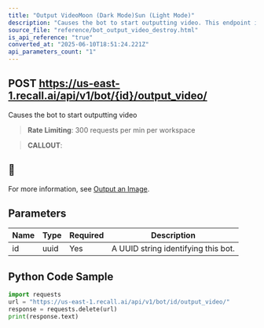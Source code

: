```yaml
---
title: "Output VideoMoon (Dark Mode)Sun (Light Mode)"
description: "Causes the bot to start outputting video. This endpoint is rate limited to: 300 requests per min per workspace"
source_file: "reference/bot_output_video_destroy.html"
is_api_reference: "true"
converted_at: "2025-06-10T18:51:24.221Z"
api_parameters_count: "1"
---
```

## POST https://us-east-1.recall.ai/api/v1/bot/{id}/output_video/

Causes the bot to start outputting video

> **Rate Limiting**: 300 requests per min per workspace

> **CALLOUT**:

## 📘

For more information, see [Output an Image](/docs/output-video-in-meetings.md).
## Parameters

| Name | Type | Required | Description |
| --- | --- | --- | --- |
| id | uuid | Yes | A UUID string identifying this bot. |

## Python Code Sample

```python
import requests
url = "https://us-east-1.recall.ai/api/v1/bot/id/output_video/"
response = requests.delete(url)
print(response.text)
```
